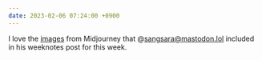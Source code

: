 ```yaml
---
date: 2023-02-06 07:24:00 +0900
---
```


I love the [images](https://sangsara.net/2023/02/05/week-5-23/) from Midjourney that @sangsara@mastodon.lol included in his weeknotes post for this week.
